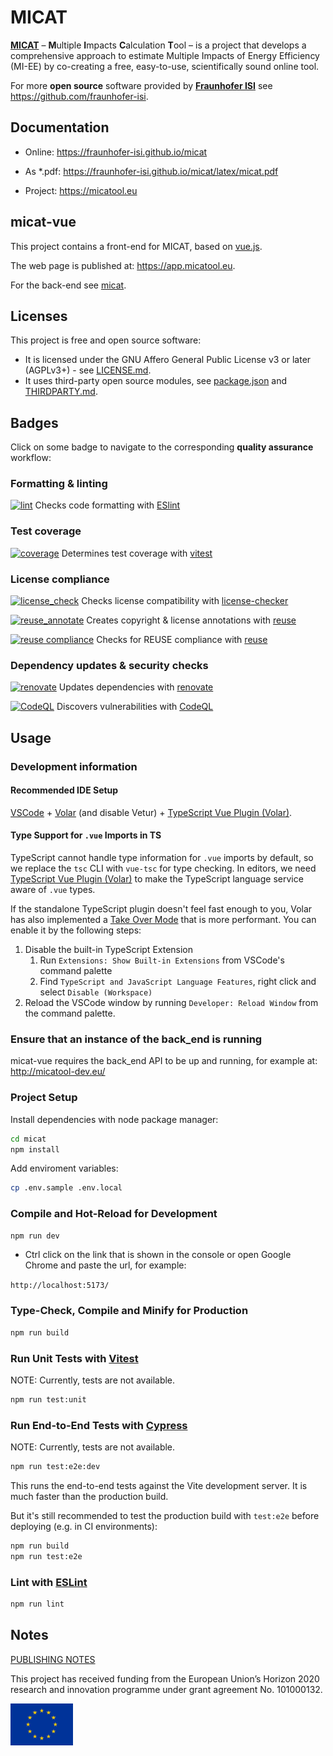 <!--
© 2024 Fraunhofer-Gesellschaft e.V., München

SPDX-License-Identifier: AGPL-3.0-or-later
-->

# MICAT

[**MICAT**](https://micatool.eu) – **M**ultiple **I**mpacts **C**alculation **T**ool – is a project that develops a comprehensive approach to estimate Multiple Impacts of Energy Efficiency (MI-EE) by co-creating a free, easy-to-use, scientifically sound online tool.

For more **open source** software provided by [**Fraunhofer ISI**](https://www.isi.fraunhofer.de/) see https://github.com/fraunhofer-isi.

## Documentation

- Online: https://fraunhofer-isi.github.io/micat

- As \*.pdf: https://fraunhofer-isi.github.io/micat/latex/micat.pdf

- Project: https://micatool.eu

## micat-vue

This project contains a front-end for MICAT, based on [vue.js](https://vuejs.org/).

The web page is published at: https://app.micatool.eu.

For the back-end see [micat](https://github.com/fraunhofer-isi/micat).

## Licenses

This project is free and open source software:

- It is licensed under the GNU Affero General Public License v3 or later (AGPLv3+) - see [LICENSE.md](./LICENSE.md).
- It uses third-party open source modules, see [package.json](./micat/package.json) and [THIRDPARTY.md](./THIRDPARTY.md).

## Badges

Click on some badge to navigate to the corresponding **quality assurance** workflow:

### Formatting & linting

[![lint](https://github.com/fraunhofer-isi/micat-vue/actions/workflows/lint.yml/badge.svg)](https://github.com/fraunhofer-isi/micat-vue/actions/workflows/lint.yml) Checks code formatting with [ESlint](https://eslint.org/)

### Test coverage

[![coverage](https://img.shields.io/endpoint?url=https://gist.githubusercontent.com/fhg-isi/4bb6f7ce335564341b0181db14bdc98f/raw/micat-vue_coverage.json)](https://github.com/fraunhofer-isi/micat-vue/actions/workflows/coverage.yml) Determines test coverage with [vitest](https://vitest.dev/guide/coverage.html)

### License compliance

[![license_check](https://github.com/fraunhofer-isi/micat-vue/actions/workflows/license_check.yml/badge.svg)](https://github.com/fraunhofer-isi/micat-vue/actions/workflows/license_check.yml) Checks license compatibility with [license-checker](https://github.com/davglass/license-checker)

[![reuse_annotate](https://github.com/fraunhofer-isi/micat-vue/actions/workflows/reuse_annotate.yml/badge.svg)](https://github.com/fraunhofer-isi/micat-vue/actions/workflows/reuse_annotate.yml) Creates copyright & license annotations with [reuse](https://git.fsfe.org/reuse/tool)

[![reuse compliance](https://api.reuse.software/badge/github.com/fraunhofer-isi/micat-vue)](https://api.reuse.software/info/github.com/fraunhofer-isi/micat-vue) Checks for REUSE compliance with [reuse](https://git.fsfe.org/reuse/tool)

### Dependency updates & security checks

[![renovate](https://github.com/fraunhofer-isi/micat-vue/actions/workflows/renovate.yml/badge.svg)](https://github.com/fraunhofer-isi/micat-vue/actions/workflows/renovate.yml) Updates dependencies with [renovate](https://github.com/renovatebot/renovate)

[![CodeQL](https://github.com/fraunhofer-isi/micat-vue/actions/workflows/github-code-scanning/codeql/badge.svg)](https://github.com/fraunhofer-isi/micat-vue/actions/workflows/github-code-scanning/codeql) Discovers vulnerabilities with [CodeQL](https://codeql.github.com/)

## Usage

### Development information

#### Recommended IDE Setup

[VSCode](https://code.visualstudio.com/) + [Volar](https://marketplace.visualstudio.com/items?itemName=Vue.volar) (and disable Vetur) + [TypeScript Vue Plugin (Volar)](https://marketplace.visualstudio.com/items?itemName=Vue.vscode-typescript-vue-plugin).

#### Type Support for `.vue` Imports in TS

TypeScript cannot handle type information for `.vue` imports by default, so we replace the `tsc` CLI with `vue-tsc` for type checking. In editors, we need [TypeScript Vue Plugin (Volar)](https://marketplace.visualstudio.com/items?itemName=Vue.vscode-typescript-vue-plugin) to make the TypeScript language service aware of `.vue` types.

If the standalone TypeScript plugin doesn't feel fast enough to you, Volar has also implemented a [Take Over Mode](https://github.com/johnsoncodehk/volar/discussions/471#discussioncomment-1361669) that is more performant. You can enable it by the following steps:

1. Disable the built-in TypeScript Extension
   1. Run `Extensions: Show Built-in Extensions` from VSCode's command palette
   2. Find `TypeScript and JavaScript Language Features`, right click and select `Disable (Workspace)`
2. Reload the VSCode window by running `Developer: Reload Window` from the command palette.

### Ensure that an instance of the back_end is running

micat-vue requires the back_end API to be up and running,
for example at: http://micatool-dev.eu/

### Project Setup

Install dependencies with node package manager:

```sh
cd micat
npm install
```

Add enviroment variables:

```sh
cp .env.sample .env.local
```

### Compile and Hot-Reload for Development

```sh
npm run dev
```

- Ctrl click on the link that is shown in the console or open Google Chrome and paste the url, for example:

`http://localhost:5173/`

### Type-Check, Compile and Minify for Production

```sh
npm run build
```

### Run Unit Tests with [Vitest](https://vitest.dev/)

NOTE: Currently, tests are not available.

```sh
npm run test:unit
```

### Run End-to-End Tests with [Cypress](https://www.cypress.io/)

NOTE: Currently, tests are not available.

```sh
npm run test:e2e:dev
```

This runs the end-to-end tests against the Vite development server.
It is much faster than the production build.

But it's still recommended to test the production build with `test:e2e` before deploying (e.g. in CI environments):

```sh
npm run build
npm run test:e2e
```

### Lint with [ESLint](https://eslint.org/)

```sh
npm run lint
```

## Notes

<p><a href="https://www.isi.fraunhofer.de/en/publishing-notes.html">PUBLISHING NOTES</a></p>

This project has received funding from the European Union’s Horizon 2020 research and innovation programme under grant agreement No. 101000132.

<img src="https://raw.githubusercontent.com/fraunhofer-isi/.github/refs/heads/main/eu_flag.jpg" alt="eu_flag" width="100px"/>
